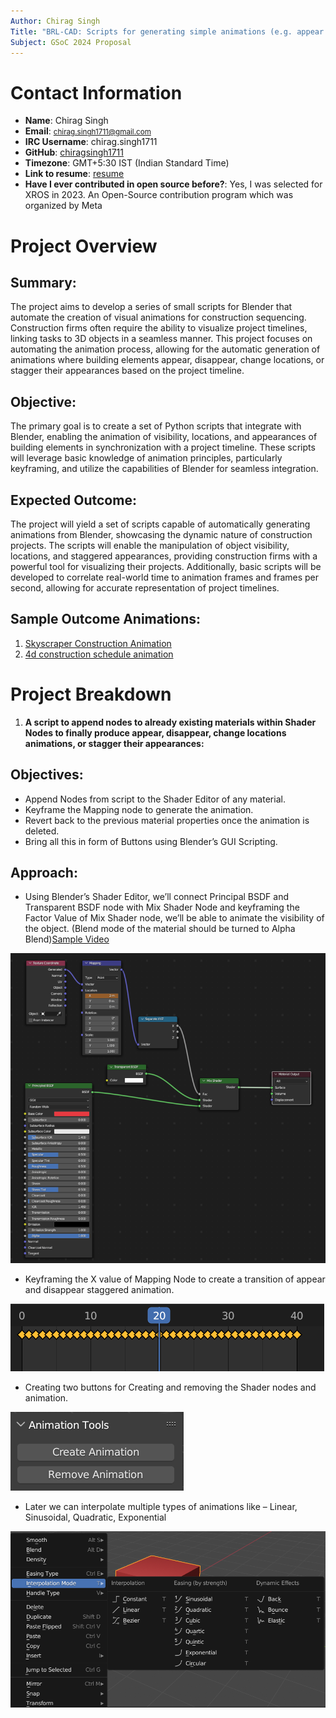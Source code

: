 ```yaml
---
Author: Chirag Singh
Title: "BRL-CAD: Scripts for generating simple animations (e.g. appear / disappear, bounce, appear left to right, fade in from above, etc)"
Subject: GSoC 2024 Proposal
---
```


# Contact Information

- **Name**: Chirag Singh
- **Email**: <small>chirag.singh1711@gmail.com</small>
- **IRC Username**: chirag.singh1711
- **GitHub**: [chiragsingh1711](https://github.com/chiragsingh1711)
- **Timezone**: GMT+5:30 IST (Indian Standard Time)
- **Link to resume**: [resume](https://drive.google.com/file/d/12S8VXR0l8jFNrXq6RddP21tzJ10rB4Qi/view?usp=sharing)
- **Have I ever contributed in open source before?**: Yes, I was selected for XROS in 2023. An Open-Source contribution program which was organized by Meta

# Project Overview

## Summary:

The project aims to develop a series of small scripts for Blender that automate the creation of visual animations for construction sequencing. Construction firms often require the ability to visualize project timelines, linking tasks to 3D objects in a seamless manner. This project focuses on automating the animation process, allowing for the automatic generation of animations where building elements appear, disappear, change locations, or stagger their appearances based on the project timeline.

## Objective:

The primary goal is to create a set of Python scripts that integrate with Blender, enabling the animation of visibility, locations, and appearances of building elements in synchronization with a project timeline. These scripts will leverage basic knowledge of animation principles, particularly keyframing, and utilize the capabilities of Blender for seamless integration.

## Expected Outcome:

The project will yield a set of scripts capable of automatically generating animations from Blender, showcasing the dynamic nature of construction projects. The scripts will enable the manipulation of object visibility, locations, and staggered appearances, providing construction firms with a powerful tool for visualizing their projects. Additionally, basic scripts will be developed to correlate real-world time to animation frames and frames per second, allowing for accurate representation of project timelines.

## Sample Outcome Animations:

1. [Skyscraper Construction Animation](https://www.youtube.com/watch?v=ckFIeWsbTsg)
2. [4d construction schedule animation](https://www.youtube.com/watch?v=k2lfuiYmT0w)

# Project Breakdown

<!-- Make it bold -->

1. **A script to append nodes to already existing materials within Shader Nodes to finally produce appear, disappear, change locations animations, or stagger their appearances:**

## Objectives:

- Append Nodes from script to the Shader Editor of any material.
- Keyframe the Mapping node to generate the animation.
- Revert back to the previous material properties once the animation is deleted.
- Bring all this in form of Buttons using Blender’s GUI Scripting.

## Approach:

- Using Blender’s Shader Editor, we’ll connect Principal BSDF and Transparent BSDF node with Mix Shader Node and keyframing the Factor Value of Mix Shader node, we’ll be able to animate the visibility of the object. (Blend mode of the material should be turned to Alpha Blend)[Sample Video](https://youtu.be/_1QOq643i70?si=ypHa57HQMbrjKCiL)

![Blender Shader Image](blender-shader-editor.png)

- Keyframing the X value of Mapping Node to create a transition of appear and disappear staggered animation.

![Blender Timeline Image](timeline-bar.png)

- Creating two buttons for Creating and removing the Shader nodes and animation.

![Blender GUI Image](blender-gui-buttons.png)

- Later we can interpolate multiple types of animations like – Linear, Sinusoidal, Quadratic, Exponential

![Blender Types of Animations Image](types-of-animations.png)
